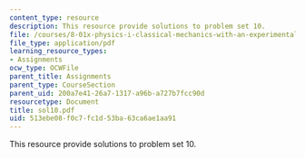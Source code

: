 ```yaml
---
content_type: resource
description: This resource provide solutions to problem set 10.
file: /courses/8-01x-physics-i-classical-mechanics-with-an-experimental-focus-fall-2002/513ebe08f0c7fc1d53ba63ca6ae1aa91_sol10.pdf
file_type: application/pdf
learning_resource_types:
- Assignments
ocw_type: OCWFile
parent_title: Assignments
parent_type: CourseSection
parent_uid: 200a7e41-26a7-1317-a96b-a727b7fcc90d
resourcetype: Document
title: sol10.pdf
uid: 513ebe08-f0c7-fc1d-53ba-63ca6ae1aa91
---
```

This resource provide solutions to problem set 10.

